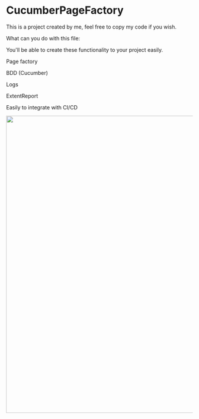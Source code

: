 # CucumberPageFactory

This is a project created by me, feel free to copy my code if you wish.

What can you do with this file:

You'll be able to create these  functionality to your project easily.

Page factory

BDD (Cucumber)

Logs

ExtentReport

Easily to integrate with CI/CD





<img src="https://noodlepros.ghost.io/content/images/wordpress/2017/12/coding-or-foreign-language-scaled.jpg" width="800px" height="auto">
